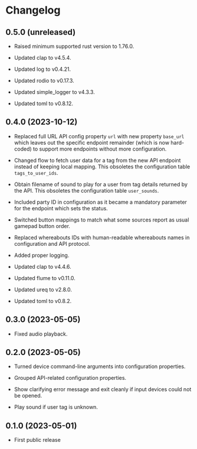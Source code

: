 # Changelog


## 0.5.0 (unreleased)

- Raised minimum supported rust version to 1.76.0.

- Updated clap to v4.5.4.

- Updated log to v0.4.21.

- Updated rodio to v0.17.3.

- Updated simple_logger to v4.3.3.

- Updated toml to v0.8.12.


## 0.4.0 (2023-10-12)

- Replaced full URL API config property `url` with new property
  `base_url` which leaves out the specific endpoint remainder (which is
  now hard-coded) to support more endpoints without more configuration.

- Changed flow to fetch user data for a tag from the new API endpoint
  instead of keeping local mapping. This obsoletes the configuration
  table `tags_to_user_ids`.

- Obtain filename of sound to play for a user from tag details returned
  by the API. This obsoletes the configuration table `user_sounds`.

- Included party ID in configuration as it became a mandatory parameter
  for the endpoint which sets the status.

- Switched button mappings to match what some sources report as usual
  gamepad button order.

- Replaced whereabouts IDs with human-readable whereabouts names in
  configuration and API protocol.

- Added proper logging.

- Updated clap to v4.4.6.

- Updated flume to v0.11.0.

- Updated ureq to v2.8.0.

- Updated toml to v0.8.2.


## 0.3.0 (2023-05-05)

- Fixed audio playback.


## 0.2.0 (2023-05-05)

- Turned device command-line arguments into configuration properties.

- Grouped API-related configuration properties.

- Show clarifying error message and exit cleanly if input devices could
  not be opened.

- Play sound if user tag is unknown.


## 0.1.0 (2023-05-01)

- First public release
